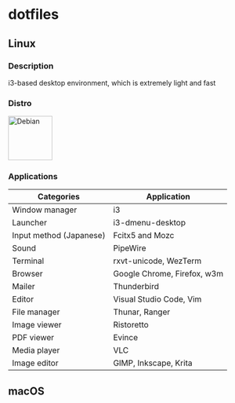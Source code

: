 # dotfiles

## Linux

### Description

i3-based desktop environment, which is extremely light and fast

### Distro

<a href="https://debian.org">
<img  src="https://www.debian.org/logos/openlogo-nd.svg" alt="Debian" height="90"></a>

<!-- <a href="https://voidlinux.org">
<img src="https://a-hel-fi.m.voidlinux.org/logos/void-dark2.svg" alt="Void" height="80"></a> -->

### Applications

| Categories              | Application                 |
| ----------------------- | --------------------------- |
| Window manager          | i3                          |
| Launcher                | i3-dmenu-desktop            |
| Input method (Japanese) | Fcitx5 and Mozc             |
| Sound                   | PipeWire                    |
| Terminal                | rxvt-unicode, WezTerm       |
| Browser                 | Google Chrome, Firefox, w3m |
| Mailer                  | Thunderbird                 |
| Editor                  | Visual Studio Code, Vim     |
| File manager            | Thunar, Ranger              |
| Image viewer            | Ristoretto                  |
| PDF viewer              | Evince                      |
| Media player            | VLC                         |
| Image editor            | GIMP, Inkscape, Krita       |

## macOS

<!--
<img width="100%" alt="macOS" src="https://user-images.githubusercontent.com/68148226/218248695-71733a5e-251e-4e4a-a77e-64c46ccd569b.png"> -->
